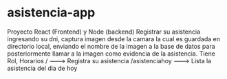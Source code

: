 # asistencia-app

Proyecto React (Frontend) y Node (backend)
Registrar su asistencia ingresando su dni, captura imagen desde la camara la cual es guardada en directorio local, enviando el nombre de la imagen a la base de datos para posteriormente llamar a la imagen como evidencia de la asistencia.
Tiene Rol, Horarios 
/  --->   Registra su asistencia
/asistenciahoy --->    Lista la asistencia del dia de hoy 
